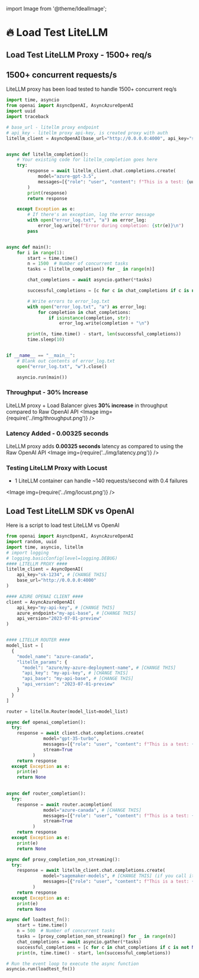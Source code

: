 import Image from '@theme/IdealImage';

# 🔥 Load Test LiteLLM 

## Load Test LiteLLM Proxy - 1500+ req/s

## 1500+ concurrent requests/s

LiteLLM proxy has been load tested to handle 1500+ concurrent req/s

```python
import time, asyncio
from openai import AsyncOpenAI, AsyncAzureOpenAI
import uuid
import traceback

# base_url - litellm proxy endpoint
# api_key - litellm proxy api-key, is created proxy with auth
litellm_client = AsyncOpenAI(base_url="http://0.0.0.0:4000", api_key="sk-1234")


async def litellm_completion():
    # Your existing code for litellm_completion goes here
    try:
        response = await litellm_client.chat.completions.create(
            model="azure-gpt-3.5",
            messages=[{"role": "user", "content": f"This is a test: {uuid.uuid4()}"}],
        )
        print(response)
        return response

    except Exception as e:
        # If there's an exception, log the error message
        with open("error_log.txt", "a") as error_log:
            error_log.write(f"Error during completion: {str(e)}\n")
        pass


async def main():
    for i in range(1):
        start = time.time()
        n = 1500  # Number of concurrent tasks
        tasks = [litellm_completion() for _ in range(n)]

        chat_completions = await asyncio.gather(*tasks)

        successful_completions = [c for c in chat_completions if c is not None]

        # Write errors to error_log.txt
        with open("error_log.txt", "a") as error_log:
            for completion in chat_completions:
                if isinstance(completion, str):
                    error_log.write(completion + "\n")

        print(n, time.time() - start, len(successful_completions))
        time.sleep(10)


if __name__ == "__main__":
    # Blank out contents of error_log.txt
    open("error_log.txt", "w").close()

    asyncio.run(main())

```

### Throughput - 30% Increase
LiteLLM proxy + Load Balancer gives **30% increase** in throughput compared to Raw OpenAI API
<Image img={require('../img/throughput.png')} />

### Latency Added - 0.00325 seconds
LiteLLM proxy adds **0.00325 seconds** latency as compared to using the Raw OpenAI API
<Image img={require('../img/latency.png')} />


### Testing LiteLLM Proxy with Locust 
- 1 LiteLLM container can handle ~140 requests/second with 0.4 failures

<Image img={require('../img/locust.png')} />

## Load Test LiteLLM SDK vs OpenAI
Here is a script to load test LiteLLM vs OpenAI 

```python
from openai import AsyncOpenAI, AsyncAzureOpenAI
import random, uuid
import time, asyncio, litellm
# import logging
# logging.basicConfig(level=logging.DEBUG)
#### LITELLM PROXY #### 
litellm_client = AsyncOpenAI(
    api_key="sk-1234", # [CHANGE THIS]
    base_url="http://0.0.0.0:4000"
)

#### AZURE OPENAI CLIENT #### 
client = AsyncAzureOpenAI(
    api_key="my-api-key", # [CHANGE THIS]
    azure_endpoint="my-api-base", # [CHANGE THIS]
    api_version="2023-07-01-preview" 
)


#### LITELLM ROUTER #### 
model_list = [
  {
    "model_name": "azure-canada",
    "litellm_params": {
      "model": "azure/my-azure-deployment-name", # [CHANGE THIS]
      "api_key": "my-api-key", # [CHANGE THIS]
      "api_base": "my-api-base", # [CHANGE THIS]
      "api_version": "2023-07-01-preview"
    }
  }
]

router = litellm.Router(model_list=model_list)

async def openai_completion():
  try:
    response = await client.chat.completions.create(
              model="gpt-35-turbo",
              messages=[{"role": "user", "content": f"This is a test: {uuid.uuid4()}"}],
              stream=True
          )
    return response
  except Exception as e:
    print(e)
    return None
  

async def router_completion():
  try:
    response = await router.acompletion(
              model="azure-canada", # [CHANGE THIS]
              messages=[{"role": "user", "content": f"This is a test: {uuid.uuid4()}"}],
              stream=True
          )
    return response
  except Exception as e:
    print(e)
    return None

async def proxy_completion_non_streaming():
  try:
    response = await litellm_client.chat.completions.create(
              model="sagemaker-models", # [CHANGE THIS] (if you call it something else on your proxy)
              messages=[{"role": "user", "content": f"This is a test: {uuid.uuid4()}"}],
          )
    return response
  except Exception as e:
    print(e)
    return None

async def loadtest_fn():
    start = time.time()
    n = 500  # Number of concurrent tasks
    tasks = [proxy_completion_non_streaming() for _ in range(n)]
    chat_completions = await asyncio.gather(*tasks)
    successful_completions = [c for c in chat_completions if c is not None]
    print(n, time.time() - start, len(successful_completions))

# Run the event loop to execute the async function
asyncio.run(loadtest_fn())

```

